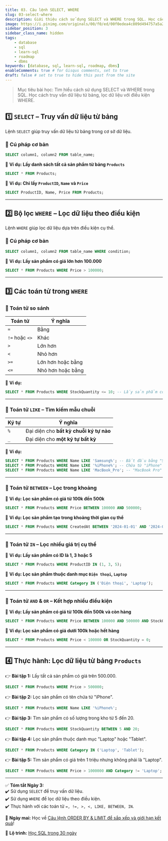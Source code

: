 ```yaml
---
title: 03. Câu lệnh SELECT, WHERE
slug: 03-select-where
description: Giới thiệu cách sử dụng SELECT và WHERE trong SQL. Học cách truy vấn dữ liệu từ bảng, lọc dữ liệu với điều kiện WHERE.
image: https://i.pinimg.com/originals/00/f0/ed/00f0edea4c809d494757a5a251291cfe.jpg
sidebar_position: 3
sidebar_class_name: hidden
tags:
    - database
    - sql
    - learn-sql
    - roadmap
    - dbms
keywords: [database, sql, learn-sql, roadmap, dbms]
enableComments: true # for Gisqus comments, set to true
draft: false # set to true to hide this post from the site
---
```


> Mục tiêu bài học: Tìm hiểu cách sử dụng SELECT và WHERE trong SQL. Học cách truy vấn dữ liệu từ bảng, lọc dữ liệu với điều kiện WHERE.

## **1️⃣ `SELECT` – Truy vấn dữ liệu từ bảng**  
Lệnh `SELECT` giúp truy vấn dữ liệu từ bảng trong cơ sở dữ liệu.  
### **🔹 Cú pháp cơ bản**  
```sql
SELECT column1, column2 FROM table_name;
```
📌 **Ví dụ: Lấy danh sách tất cả sản phẩm từ bảng `Products`**  
```sql
SELECT * FROM Products;
```
📌 **Ví dụ: Chỉ lấy `ProductID`, `Name` và `Price`**  
```sql
SELECT ProductID, Name, Price FROM Products;
```

---

## **2️⃣ Bộ lọc `WHERE` – Lọc dữ liệu theo điều kiện**  
Lệnh `WHERE` giúp lọc dữ liệu dựa trên điều kiện cụ thể.  
### **🔹 Cú pháp cơ bản**  
```sql
SELECT column1, column2 FROM table_name WHERE condition;
```
📌 **Ví dụ: Lấy sản phẩm có giá lớn hơn 100.000**  
```sql
SELECT * FROM Products WHERE Price > 100000;
```

---

## **3️⃣ Các toán tử trong `WHERE`**  

### **🔹 Toán tử so sánh**  
| Toán tử | Ý nghĩa |
|---------|--------|
| `=`     | Bằng |
| `!=` hoặc `<>` | Khác |
| `>`     | Lớn hơn |
| `<`     | Nhỏ hơn |
| `>=`    | Lớn hơn hoặc bằng |
| `<=`    | Nhỏ hơn hoặc bằng |

📌 **Ví dụ:**  
```sql
SELECT * FROM Products WHERE StockQuantity <= 10; -- Lấy sản phẩm có số lượng <= 10
```

---

### **🔹 Toán tử `LIKE` – Tìm kiếm mẫu chuỗi**  
| Ký tự | Ý nghĩa |
|--------|--------|
| `%`    | Đại diện cho **bất kỳ chuỗi ký tự nào** |
| `_`    | Đại diện cho **một ký tự bất kỳ** |

📌 **Ví dụ:**  
```sql
SELECT * FROM Products WHERE Name LIKE 'Samsung%'; -- Bắt đầu bằng "Samsung"
SELECT * FROM Products WHERE Name LIKE '%iPhone%'; -- Chứa từ "iPhone"
SELECT * FROM Products WHERE Name LIKE 'MacBook_Pro'; -- "MacBook Pro" hoặc "MacBook-Pro"
```

---

### **🔹 Toán tử `BETWEEN` – Lọc trong khoảng**  
📌 **Ví dụ: Lọc sản phẩm có giá từ 100k đến 500k**  
```sql
SELECT * FROM Products WHERE Price BETWEEN 100000 AND 500000;
```
📌 **Ví dụ: Lọc sản phẩm tạo trong khoảng thời gian cụ thể**  
```sql
SELECT * FROM Products WHERE CreatedAt BETWEEN '2024-01-01' AND '2024-02-23';
```

---

### **🔹 Toán tử `IN` – Lọc nhiều giá trị cụ thể**  
📌 **Ví dụ: Lấy sản phẩm có ID là 1, 3 hoặc 5**  
```sql
SELECT * FROM Products WHERE ProductID IN (1, 3, 5);
```
📌 **Ví dụ: Lọc sản phẩm thuộc danh mục `Điện thoại`, `Laptop`**  
```sql
SELECT * FROM Products WHERE Category IN ('Điện thoại', 'Laptop');
```

---

### **🔹 Toán tử `AND` & `OR` – Kết hợp nhiều điều kiện**  
📌 **Ví dụ: Lấy sản phẩm có giá từ 100k đến 500k và còn hàng**  
```sql
SELECT * FROM Products WHERE Price BETWEEN 100000 AND 500000 AND StockQuantity > 0;
```
📌 **Ví dụ: Lọc sản phẩm có giá dưới 100k hoặc hết hàng**  
```sql
SELECT * FROM Products WHERE Price < 100000 OR StockQuantity = 0;
```

---

## **4️⃣ Thực hành: Lọc dữ liệu từ bảng `Products`**  
👉 **Bài tập 1:** Lấy tất cả sản phẩm có giá trên 500.000.  
```sql
SELECT * FROM Products WHERE Price > 500000;
```
👉 **Bài tập 2:** Lọc sản phẩm có tên chứa từ "iPhone".  
```sql
SELECT * FROM Products WHERE Name LIKE '%iPhone%';
```
👉 **Bài tập 3:** Tìm sản phẩm có số lượng trong kho từ 5 đến 20.  
```sql
SELECT * FROM Products WHERE StockQuantity BETWEEN 5 AND 20;
```
👉 **Bài tập 4:** Lọc sản phẩm thuộc danh mục "Laptop" hoặc "Tablet".  
```sql
SELECT * FROM Products WHERE Category IN ('Laptop', 'Tablet');
```
👉 **Bài tập 5:** Tìm sản phẩm có giá trên 1 triệu nhưng không phải là "Laptop".  
```sql
SELECT * FROM Products WHERE Price > 1000000 AND Category != 'Laptop';
```

---

✅ **Tóm tắt Ngày 3:**  
✔️ Sử dụng `SELECT` để truy vấn dữ liệu.  
✔️ Sử dụng `WHERE` để lọc dữ liệu theo điều kiện.  
✔️ Thực hành với các toán tử `=, !=, >, <, LIKE, BETWEEN, IN`.  

🚀 **Ngày mai:** Học về [Câu lệnh ORDER BY & LIMIT để sắp xếp và giới hạn kết quả](04.%20ORDER%20BY%20-%20LIMIT.md)!

📌 **Lộ trình:** [Học SQL trong 30 ngày](00.%2030-Day%20SQL%20Learning%20Roadmap.md)